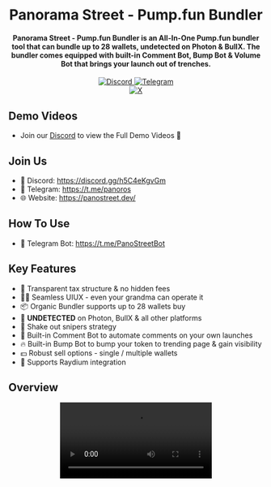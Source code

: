 
<h1 align="center">
  Panorama Street - Pump.fun Bundler
</h1>

<h4 align="center">Panorama Street - Pump.fun Bundler is an All-In-One Pump.fun bundler tool that can bundle up to 28 wallets, undetected on Photon & BullX. The bundler comes equipped with built-in Comment Bot, Bump Bot & Volume Bot that brings your launch out of trenches.</h4>

<div align="center">
  <a href="https://discord.gg/h5C4eKgvGm">
    <img src="https://img.shields.io/badge/Discord-%235865F2.svg?style=for-the-badge&logo=discord&logoColor=white"
         alt="Discord">
  </a>
  <a href="https://t.me/panoros">
    <img src="https://img.shields.io/badge/Telegram-2CA5E0?style=for-the-badge&logo=telegram&logoColor=white"
         alt="Telegram">
  </a>

</div>
<div align="center">
  <a href="https://x.com/PanoramaStreet_">
    <img src="https://img.shields.io/twitter/follow/PanoramaStreet_" alt="X" />
  </a>
</div>

## Demo Videos
- Join our [Discord](https://discord.gg/h5C4eKgvGm) to view the Full Demo Videos 📀

## Join Us
- 👾 Discord: https://discord.gg/h5C4eKgvGm
- 📩 Telegram: https://t.me/panoros
- 🌐 Website: https://panostreet.dev/

## How To Use
- 🤖 Telegram Bot: https://t.me/PanoStreetBot

## Key Features
- 🫧 Transparent tax structure & no hidden fees
- 👵🏻 Seamless UIUX - even your grandma can operate it
- 📦 Organic Bundler supports up to 28 wallets buy
- 🥷 **UNDETECTED** on Photon, BullX & all other platforms
- 🫨 Shake out snipers strategy
- 💬 Built-in Comment Bot to automate comments on your own launches
- 🔥 Built-in Bump Bot to bump your token to trending page & gain visibility
- 💵 Robust sell options - single / multiple wallets
- 🔮 Supports Raydium integration

## Overview
<div align="center">
  <video src="https://github.com/user-attachments/assets/259e9e00-92ea-4b9f-b92d-790f7f01c492"/>
</div>




